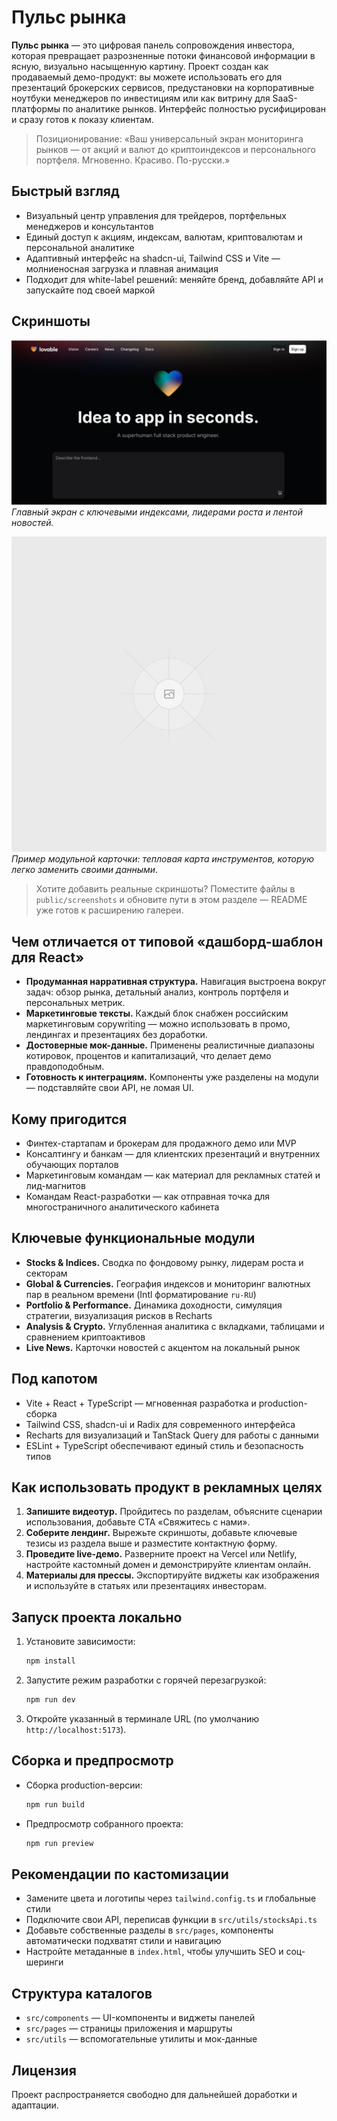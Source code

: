 # Пульс рынка

**Пульс рынка** — это цифровая панель сопровождения инвестора, которая превращает разрозненные потоки финансовой информации в ясную, визуально насыщенную картину. Проект создан как продаваемый демо-продукт: вы можете использовать его для презентаций брокерских сервисов, предустановки на корпоративные ноутбуки менеджеров по инвестициям или как витрину для SaaS-платформы по аналитике рынков. Интерфейс полностью русифицирован и сразу готов к показу клиентам.

> Позиционирование: «Ваш универсальный экран мониторинга рынков — от акций и валют до криптоиндексов и персонального портфеля. Мгновенно. Красиво. По-русски.»

## Быстрый взгляд

- Визуальный центр управления для трейдеров, портфельных менеджеров и консультантов
- Единый доступ к акциям, индексам, валютам, криптовалютам и персональной аналитике
- Адаптивный интерфейс на shadcn-ui, Tailwind CSS и Vite — молниеносная загрузка и плавная анимация
- Подходит для white-label решений: меняйте бренд, добавляйте API и запускайте под своей маркой

## Скриншоты

![Главная панель](./public/og-image.png)
*Главный экран с ключевыми индексами, лидерами роста и лентой новостей.*

![Виджет активности](./public/placeholder.svg)
*Пример модульной карточки: тепловая карта инструментов, которую легко заменить своими данными.*

> Хотите добавить реальные скриншоты? Поместите файлы в `public/screenshots` и обновите пути в этом разделе — README уже готов к расширению галереи.

## Чем отличается от типовой «дашборд-шаблон для React»

- **Продуманная нарративная структура.** Навигация выстроена вокруг задач: обзор рынка, детальный анализ, контроль портфеля и персональных метрик.
- **Маркетинговые тексты.** Каждый блок снабжен российским маркетинговым copywriting — можно использовать в промо, лендингах и презентациях без доработки.
- **Достоверные мок-данные.** Применены реалистичные диапазоны котировок, процентов и капитализаций, что делает демо правдоподобным.
- **Готовность к интеграциям.** Компоненты уже разделены на модули — подставляйте свои API, не ломая UI.

## Кому пригодится

- Финтех-стартапам и брокерам для продажного демо или MVP
- Консалтингу и банкам — для клиентских презентаций и внутренних обучающих порталов
- Маркетинговым командам — как материал для рекламных статей и лид-магнитов
- Командам React-разработки — как отправная точка для многостраничного аналитического кабинета

## Ключевые функциональные модули

- **Stocks & Indices.** Сводка по фондовому рынку, лидерам роста и секторам
- **Global & Currencies.** География индексов и мониторинг валютных пар в реальном времени (Intl форматирование `ru-RU`)
- **Portfolio & Performance.** Динамика доходности, симуляция стратегии, визуализация рисков в Recharts
- **Analysis & Crypto.** Углубленная аналитика с вкладками, таблицами и сравнением криптоактивов
- **Live News.** Карточки новостей с акцентом на локальный рынок

## Под капотом

- Vite + React + TypeScript — мгновенная разработка и production-сборка
- Tailwind CSS, shadcn-ui и Radix для современного интерфейса
- Recharts для визуализаций и TanStack Query для работы с данными
- ESLint + TypeScript обеспечивают единый стиль и безопасность типов

## Как использовать продукт в рекламных целях

1. **Запишите видеотур.** Пройдитесь по разделам, объясните сценарии использования, добавьте CTA «Свяжитесь с нами».
2. **Соберите лендинг.** Вырежьте скриншоты, добавьте ключевые тезисы из раздела выше и разместите контактную форму.
3. **Проведите live-демо.** Разверните проект на Vercel или Netlify, настройте кастомный домен и демонстрируйте клиентам онлайн.
4. **Материалы для прессы.** Экспортируйте виджеты как изображения и используйте в статьях или презентациях инвесторам.

## Запуск проекта локально

1. Установите зависимости:
	```bash
	npm install
	```
2. Запустите режим разработки с горячей перезагрузкой:
	```bash
	npm run dev
	```
3. Откройте указанный в терминале URL (по умолчанию `http://localhost:5173`).

## Сборка и предпросмотр

- Сборка production-версии:
	```bash
	npm run build
	```
- Предпросмотр собранного проекта:
	```bash
	npm run preview
	```

## Рекомендации по кастомизации

- Замените цвета и логотипы через `tailwind.config.ts` и глобальные стили
- Подключите свои API, переписав функции в `src/utils/stocksApi.ts`
- Добавьте собственные разделы в `src/pages`, компоненты автоматически подхватят стили и навигацию
- Настройте метаданные в `index.html`, чтобы улучшить SEO и соц-шеринги

## Структура каталогов

- `src/components` — UI-компоненты и виджеты панелей
- `src/pages` — страницы приложения и маршруты
- `src/utils` — вспомогательные утилиты и мок-данные

## Лицензия

Проект распространяется свободно для дальнейшей доработки и адаптации.
